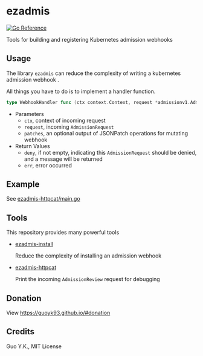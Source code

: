 # ezadmis

[![Go Reference](https://pkg.go.dev/badge/github.com/guoyk93/ezadmis.svg)](https://pkg.go.dev/github.com/guoyk93/ezadmis)

Tools for building and registering Kubernetes admission webhooks

## Usage

The library `ezadmis` can reduce the complexity of writing a kubernetes admission webhook
.

All things you have to do is to implement a handler function.

```go
type WebhookHandler func (ctx context.Context, request *admissionv1.AdmissionRequest, patches *[]map[string]interface{}) (deny string, err error)
```

* Parameters
    * `ctx`, context of incoming request
    * `request`, incoming `AdmissionRequest`
    * `patches`, an optional output of JSONPatch operations for mutating webhook
* Return Values
    * `deny`, if not empty, indicating this `AdmissionRequest` should be denied, and a message will be returned
    * `err`, error occurred

## Example

See [ezadmis-httpcat/main.go](cmd/ezadmis-httpcat/main.go)

## Tools

This repository provides many powerful tools

* [ezadmis-install](cmd/ezadmis-install)

  Reduce the complexity of installing an admission webhook

* [ezadmis-httpcat](cmd/ezadmis-httpcat)

  Print the incoming `AdmissionReview` request for debugging

## Donation

View <https://guoyk93.github.io/#donation>

## Credits

Guo Y.K., MIT License
